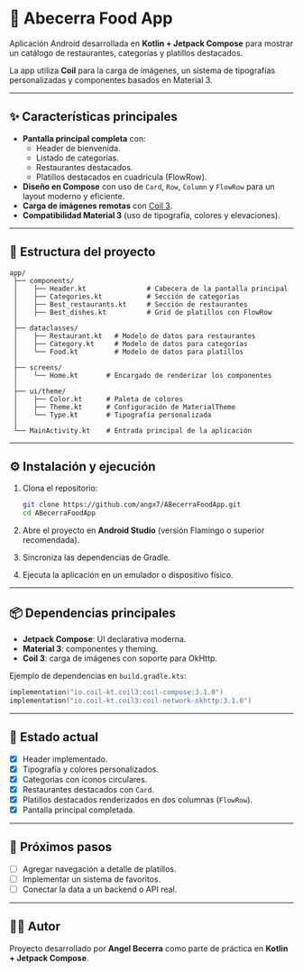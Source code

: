 # 🍔 Abecerra Food App

Aplicación Android desarrollada en **Kotlin + Jetpack Compose** para mostrar un catálogo de restaurantes, categorías y platillos destacados.  

La app utiliza **Coil** para la carga de imágenes, un sistema de tipografías personalizadas y componentes basados en Material 3.  

---

## ✨ Características principales
- **Pantalla principal completa** con:
  - Header de bienvenida.  
  - Listado de categorías.  
  - Restaurantes destacados.  
  - Platillos destacados en cuadrícula (FlowRow).  
- **Diseño en Compose** con uso de `Card`, `Row`, `Column` y `FlowRow` para un layout moderno y eficiente.  
- **Carga de imágenes remotas** con [Coil 3](https://coil-kt.github.io/coil/).  
- **Compatibilidad Material 3** (uso de tipografía, colores y elevaciones).  

---

## 📂 Estructura del proyecto

```
app/
 ├── components/
 │    ├── Header.kt               # Cabecera de la pantalla principal
 │    ├── Categories.kt           # Sección de categorías
 │    ├── Best_restaurants.kt     # Sección de restaurantes
 │    ├── Best_dishes.kt          # Grid de platillos con FlowRow
 │
 ├── dataclasses/
 │    ├── Restaurant.kt   # Modelo de datos para restaurantes
 │    ├── Category.kt     # Modelo de datos para categorías
 │    └── Food.kt         # Modelo de datos para platillos
 │
 ├── screens/
 │    └── Home.kt       # Encargado de renderizar los componentes
 │
 ├── ui/theme/
 │    ├── Color.kt      # Paleta de colores
 │    ├── Theme.kt      # Configuración de MaterialTheme
 │    └── Type.kt       # Tipografía personalizada
 │
 └── MainActivity.kt    # Entrada principal de la aplicación
```

---

## ⚙️ Instalación y ejecución

1. Clona el repositorio:  
   ```bash
   git clone https://github.com/angx7/ABecerraFoodApp.git
   cd ABecerraFoodApp
   ```

2. Abre el proyecto en **Android Studio** (versión Flamingo o superior recomendada).  

3. Sincroniza las dependencias de Gradle.  

4. Ejecuta la aplicación en un emulador o dispositivo físico.  

---

## 📦 Dependencias principales

- **Jetpack Compose**: UI declarativa moderna.  
- **Material 3**: componentes y theming.  
- **Coil 3**: carga de imágenes con soporte para OkHttp.  

Ejemplo de dependencias en `build.gradle.kts`:
```kotlin
implementation("io.coil-kt.coil3:coil-compose:3.1.0")
implementation("io.coil-kt.coil3:coil-network-okhttp:3.1.0")
```

---

## 🚀 Estado actual

- [x] Header implementado.  
- [x] Tipografía y colores personalizados.  
- [x] Categorías con íconos circulares.  
- [x] Restaurantes destacados con `Card`.  
- [x] Platillos destacados renderizados en dos columnas (`FlowRow`).  
- [x] Pantalla principal completada.  

---

## 📌 Próximos pasos

- [ ] Agregar navegación a detalle de platillos.  
- [ ] Implementar un sistema de favoritos.  
- [ ] Conectar la data a un backend o API real.  

---

## 👨‍💻 Autor

Proyecto desarrollado por **Angel Becerra** como parte de práctica en **Kotlin + Jetpack Compose**.  
